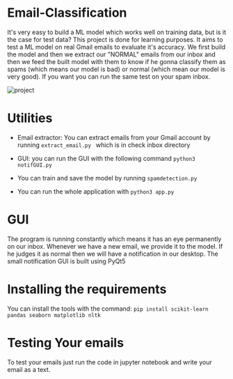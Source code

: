 # Email-Classification
It's very easy to build a ML model which works well on training data, but is it the case for test data?
This project is done for learning purposes. It aims to test a ML model on real Gmail emails to evaluate it's accuracy. We first build the model and then we extract
our "NORMAL" emails from our inbox and then we feed the built model with them to know if he gonna classify them as spams (which means our model is bad) or normal
(which mean our model is very good). If you want you can run the same test on your spam inbox.

![project](https://user-images.githubusercontent.com/24523745/87186436-c9627f00-c2eb-11ea-98ac-0b4591253904.png)

# Utilities

- Email extractor:
You can extract emails from your Gmail account by running ```extract_email.py ``` which is in check inbox directory

- GUI: you can run the GUI with the following command ```python3 notifGUI.py```
- You can train and save the model by running ```spamdetection.py ```
- You can run the whole application with ``` python3 app.py ```

# GUI
The program is running constantly which means it has an eye permanently on our inbox. Whenever we have a new email, we provide it to the model. If he judges it as normal then we will have a notification in our desktop. The small notification GUI is built using PyQt5

# Installing the requirements
You can install the tools with the command: 
``` pip install scikit-learn pandas seaborn matplotlib nltk ```
# Testing Your emails
To test your emails just run the code in jupyter notebook and write your email as a text.
